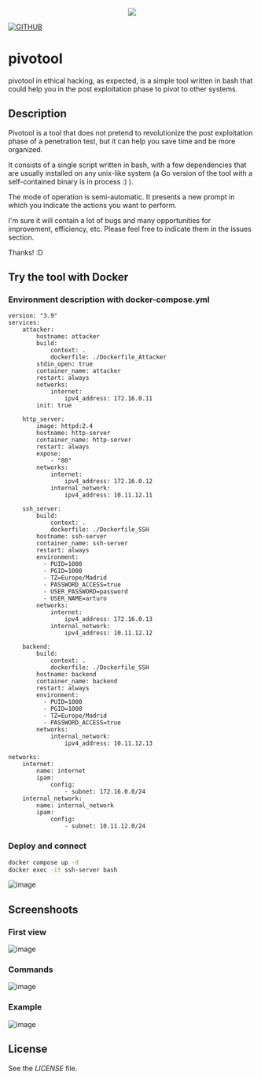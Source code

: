 <p align="center">
  <img src="https://user-images.githubusercontent.com/44441475/170471324-f1abdddd-6331-46d3-a0b6-39dc5efd13f7.png">
</p>

[![GITHUB](https://img.shields.io/badge/GitHub-100000?style=for-the-badge&logo=github&logoColor=white)](https://github.com/artuyero)

# pivotool

pivotool in ethical hacking, as expected, is a simple tool written in bash that could help you in the post exploitation phase to pivot to other systems. 

## Description

Pivotool is a tool that does not pretend to revolutionize the post exploitation phase of a penetration test, but it can help you save time and be more organized.

It consists of a single script written in bash, with a few dependencies that are usually installed on any unix-like system (a Go version of the tool with a self-contained binary is in process :) ).

The mode of operation is semi-automatic. It presents a new prompt in which you indicate the actions you want to perform.

I'm sure it will contain a lot of bugs and many opportunities for improvement, efficiency, etc. Please feel free to indicate them in the issues section.

Thanks! :D

## Try the tool with Docker

### Environment description with docker-compose.yml

```docker
version: "3.9"
services:
    attacker:
        hostname: attacker
        build:
            context: .
            dockerfile: ./Dockerfile_Attacker
        stdin_open: true
        container_name: attacker
        restart: always 
        networks:
            internet:
                ipv4_address: 172.16.0.11
        init: true

    http_server:
        image: httpd:2.4
        hostname: http-server
        container_name: http-server
        restart: always
        expose:
            - "80"
        networks:
            internet:
                ipv4_address: 172.16.0.12
            internal_network:
                ipv4_address: 10.11.12.11

    ssh_server:
        build:
            context: .
            dockerfile: ./Dockerfile_SSH
        hostname: ssh-server
        container_name: ssh-server
        restart: always
        environment:
          - PUID=1000
          - PGID=1000
          - TZ=Europe/Madrid
          - PASSWORD_ACCESS=true
          - USER_PASSWORD=password
          - USER_NAME=arturo
        networks:
            internet:
                ipv4_address: 172.16.0.13
            internal_network:
                ipv4_address: 10.11.12.12

    backend:
        build:
            context: .
            dockerfile: ./Dockerfile_SSH
        hostname: backend
        container_name: backend
        restart: always
        environment:
          - PUID=1000
          - PGID=1000
          - TZ=Europe/Madrid
          - PASSWORD_ACCESS=true
        networks:
            internal_network:
                ipv4_address: 10.11.12.13

networks:
    internet:
        name: internet
        ipam:
            config:
                - subnet: 172.16.0.0/24
    internal_network:
        name: internal_network
        ipam:
            config:
                - subnet: 10.11.12.0/24 
```

### Deploy and connect
```sh
docker compose up -d
docker exec -it ssh-server bash
```

![image](https://user-images.githubusercontent.com/44441475/171835892-7cff14f6-fb28-4a64-a289-ef49cd05ebeb.png)

## Screenshoots
### First view
![image](https://user-images.githubusercontent.com/44441475/171836153-67fa5e7a-70d3-417d-9cce-c7de4f23cfc4.png)

### Commands
![image](https://user-images.githubusercontent.com/44441475/170473897-fe55ba50-1eb3-41c3-b154-90a7f3501ea1.png)

### Example
![image](https://user-images.githubusercontent.com/44441475/170481526-878492db-0c7d-4a29-8b90-cf6ebd099351.png)

## License

See the *LICENSE* file.
